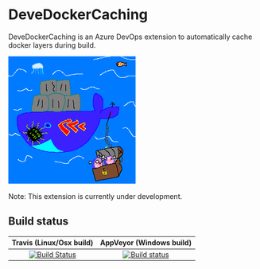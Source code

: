 # DeveDockerCaching
DeveDockerCaching is an Azure DevOps extension to automatically cache docker layers during build.

![](src/DeveDockerCaching.png)

Note: This extension is currently under development.

## Build status

| Travis (Linux/Osx build) | AppVeyor (Windows build) |
|:------------------------:|:------------------------:|
| [![Build Status](https://travis-ci.org/devedse/DeveDockerCaching.svg?branch=master)](https://travis-ci.org/devedse/DeveDockerCaching) | [![Build status](https://ci.appveyor.com/api/projects/status/nirya7203ltfb8gn?svg=true)](https://ci.appveyor.com/project/devedse/devedockercaching) |
